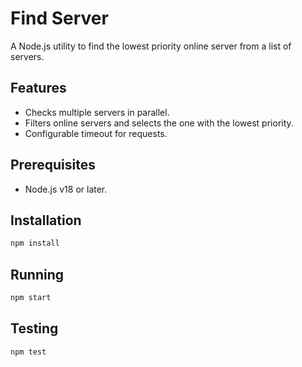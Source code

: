 # Find Server

A Node.js utility to find the lowest priority online server from a list of servers.

## Features

- Checks multiple servers in parallel.
- Filters online servers and selects the one with the lowest priority.
- Configurable timeout for requests.

## Prerequisites

- Node.js v18 or later.

## Installation

```bash
npm install
```

## Running

```bash
npm start
```

## Testing

```bash
npm test
```
